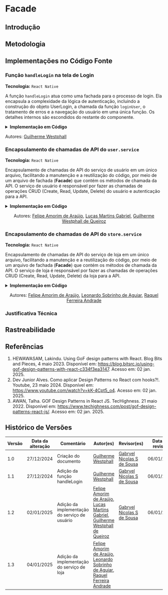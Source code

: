 # Facade

## Introdução

<!-- Inclua os seguintes elementos:

- **Objetivo**: Descrever o propósito deste documento.
- **Contexto**: Breve explicação sobre o projeto e sua importância.
- **Escopo**: Delimitação do conteúdo abordado neste documento. -->

## Metodologia

<!-- Explique como as decisões foram tomadas, as ferramentas utilizadas, e justifique escolhas arquiteturais.

- **Processo de Trabalho**: Descrição do método utilizado pela equipe (ex.: Scrum, Kanban).
- **Ferramentas Utilizadas**: Ferramentas empregadas na criação deste artefato (ex.: LucidChart, GitHub).
- **Justificativa**: Razões para as escolhas metodológicas e tecnológicas. -->

## Implementações no Código Fonte

<!-- Descreva como o padrão foi implementado no projeto, incluindo código e diagramas. -->



### Função `handleLogin` na tela de Login

**Tecnologia:** `React Native`

A função `handleLogin` atua como uma fachada para o processo de login. Ela encapsula a complexidade da lógica de autenticação, incluindo a construção do objeto UserLogin, a chamada da função `loginUser`, o tratamento de erros e a navegação do usuário em uma única função. Os detalhes internos são escondidos do restante do componente.


<details>
<summary><b>Implementação em Código</b></summary>

**Função** [handleLogin]()

![handleLogin](./assets/userservice-login.png)

</details>

Autores: [Guilherme Westphall](https://github.com/west7)

### Encapsulamento de chamadas de API do `user.service`

**Tecnologia:** `React Native`

Encapsulamento de chamadas de API do serviço de usuário em um único arquivo, facilitando a manutenção e a reutilização do código, por meio de um arquivo de fachada (**Facade**) que contém os métodos de chamada da API. O serviço de usuário é responsável por fazer as chamadas de operações CRUD (Create, Read, Update, Delete) do usuário e autenticação para a API.

<details>
<summary><b>Implementação em Código</b></summary>

**Serviço [user.service.tsx](https://github.com/UnBArqDsw2024-2/2024.2_G7_Entrega_Entrega_03/blob/12-us01/src/HungryHub.2024.2-Front/hungryhub/src/api/services/user.service.tsx)**:

![user.service.tsx](./assets/userservice.png)

**Utilização na tela de registro [register.tsx](https://github.com/UnBArqDsw2024-2/2024.2_G7_Entrega_Entrega_03/blob/12-us01/src/HungryHub.2024.2-Front/hungryhub/src/app/(public)/register.tsx)**:

![register.tsx](./assets/userservice-register.png)

**Utilização na tela de login [login.tsx](https://github.com/UnBArqDsw2024-2/2024.2_G7_Entrega_Entrega_03/blob/12-us01/src/HungryHub.2024.2-Front/hungryhub/src/app/(public)/login.tsx)**:

![login.tsx](./assets/userservice-login.png)

</details>

<center>

Autores: [Felipe Amorim de Araújo](https://github.com/lipeaaraujo), [Lucas Martins Gabriel](https://github.com/martinsglucas), [Guilherme Westphall de Queiroz](https://github.com/west7)

</center>

### Encapsulamento de chamadas de API do `store.service`

**Tecnologia:** `React Native`

Encapsulamento de chamadas de API do serviço de loja em um único arquivo, facilitando a manutenção e a reutilização do código, por meio de um arquivo de fachada (**Facade**) que contém os métodos de chamada da API. O serviço de loja é responsável por fazer as chamadas de operações CRUD (Create, Read, Update, Delete) da loja para a API.

<details>
<summary><b>Implementação em Código</b></summary>

**Serviço [store.service.tsx]()**:

![store.service.tsx](assets/servico-store.png)

**Utilização na tela de detalhes da loja [[storeId].tsx]()**:

![[storeId].tsx](assets/servico-store-utilizacao.png)

</details>

<center>

Autores: [Felipe Amorim de Araújo](https://github.com/lipeaaraujo), [Leonardo Sobrinho de Aguiar](https://github.com/Leonardo0o0), [Raquel Ferreira Andrade](https://github.com/raquel-andrade)

</center>

### Justificativa Técnica

<!-- - Justificativas das decisões tomadas, incluindo análise de prós e contras. -->

## Rastreabilidade

<!-- Adicione uma seção para mapear decisões a requisitos ou justificativas técnicas.

| Decisão Relacionada               | Justificativa                                 | Elo     | Data       |
| --------------------------------- | --------------------------------------------- | ------- | ---------- |
| Escolha de arquitetura em camadas | Modularidade e separação de responsabilidades | [R01]() | 07/12/2024 | --> 

## Referências

1. HEWAWASAM, Lakindu. Using GoF design patterns with React. Blog Bits and Pieces, 4 maio 2023. Disponível em: https://blog.bitsrc.io/using-gof-design-patterns-with-react-c334f3ea3147. Acesso em: 02 jan. 2025.
2. Dev Junior Alves. Como aplicar Design Patterns no React com hooks?!. Youtube, 23 maio 2024. Disponível em: https://www.youtube.com/watch?v=kK-4Cpt5_o4. Acesso em: 02 jan. 2025.
3. AWAN, Talha. GOF Design Patterns in React JS. TecHighness. 21 maio 2022. Disponível em: https://www.techighness.com/post/gof-design-patterns-react-js/. Acesso em: 02 jan. 2025.

## Histórico de Versões

| Versão | Data da alteração | Comentário                   | Autor(es)                                       | Revisor(es) | Data de revisão |
| ------ | ----------------- | ---------------------------- | ----------------------------------------------- | ----------- | --------------- |
| 1.0    | 27/12/2024        | Criação do documento         | [Guilherme Westphall](https://github.com/west7) |  [Gabryel Nicolas S de Sousa](https://github.com/gabryelns) | 06/01/2025 |
| 1.1    | 27/12/2024        | Adição da função handleLogin | [Guilherme Westphall](https://github.com/west7) |     [Gabryel Nicolas S de Sousa](https://github.com/gabryelns) | 06/01/2025 |# Facade
| 1.2 | 02/01/2025 | Adição da implementação do serviço de usuário | [Felipe Amorim de Araújo](https://github.com/lipeaaraujo), [Lucas Martins Gabriel](https://github.com/martinsglucas), [Guilherme Westphall de Queiroz](https://github.com/west7) | [Gabryel Nicolas S de Sousa](https://github.com/gabryelns) | 06/01/2025 |
| 1.3 | 04/01/2025 | Adição da implementação do serviço de loja | [Felipe Amorim de Araújo](https://github.com/lipeaaraujo), [Leonardo Sobrinho de Aguiar](https://github.com/Leonardo0o0), [Raquel Ferreira Andrade](https://github.com/raquel-andrade) |  |  |